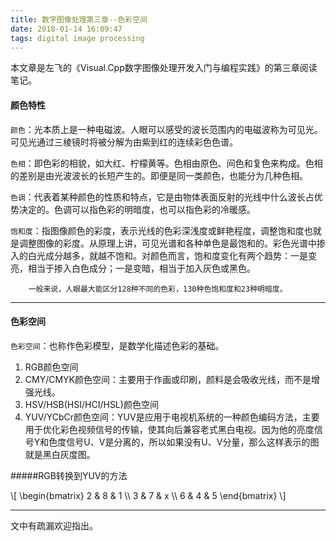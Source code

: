 ```yaml
---
title: 数字图像处理第三章--色彩空间
date: 2018-01-14 16:09:47
tags: digital image processing
---
```


本文章是左飞的《Visual.Cpp数字图像处理开发入门与编程实践》的第三章阅读笔记。

<!-- more -->
#### 颜色特性

`颜色`：光本质上是一种电磁波。人眼可以感受的波长范围内的电磁波称为可见光。可见光通过三棱镜时将被分解为由紫到红的连续彩色色谱。

`色相`：即色彩的相貌，如大红、柠檬黄等。色相由原色、间色和复色来构成。色相的差别是由光波波长的长短产生的。即便是同一类颜色，也能分为几种色相。

`色调`：代表着某种颜色的性质和特点，它是由物体表面反射的光线中什么波长占优势决定的。色调可以指色彩的明暗度，也可以指色彩的冷暖感。

`饱和度`：指图像颜色的彩度，表示光线的色彩深浅度或鲜艳程度，调整饱和度也就是调整图像的彩度。从原理上讲，可见光谱和各种单色是最饱和的。彩色光谱中掺入的白光成分越多，就越不饱和。对颜色而言，饱和度变化有两个趋势：一是变亮，相当于掺入白色成分；一是变暗，相当于加入灰色或黑色。

```
	一般来说，人眼最大能区分128种不同的色彩，130种色饱和度和23种明暗度。
```

---
#### 色彩空间

`色彩空间`：也称作色彩模型，是数学化描述色彩的基础。
	
1. RGB颜色空间
2. CMY/CMYK颜色空间：主要用于作画或印刷，颜料是会吸收光线，而不是增强光线。
3. HSV/HSB(HSI/HCI/HSL)颜色空间
4. YUV/YCbCr颜色空间：YUV是应用于电视机系统的一种颜色编码方法，主要用于优化彩色视频信号的传输，使其向后兼容老式黑白电视。因为他的亮度信号Y和色度信号U、V是分离的，所以如果没有U、V分量，那么这样表示的图就是黑白灰度图。

#####RGB转换到YUV的方法

\\[
\begin{bmatrix}
2 & 8 & 1 \\\\
3 & 7 & x \\\\
6 & 4 & 5
\end{bmatrix}
\\]


***
文中有疏漏欢迎指出。

